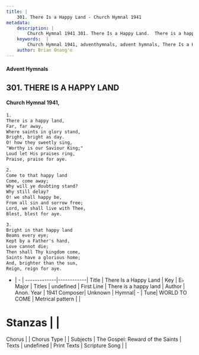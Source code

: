 ```yaml
---
title: |
    301. There Is a Happy Land - Church Hymnal 1941
metadata:
    description: |
        Church Hymnal 1941 301. There Is a Happy Land.  There is a happy land,  Far, far away,  Where saints in glory stand,  Bright, bright as day.  O! how they sweetly sing,  "Worthy is our Saviour King;"  Loud let His praises ring,  Praise, praise for aye. 
    keywords:  |
        Church Hymnal 1941, adventhymnals, advent hymnals, There Is a Happy Land, There is a happy land. 
    author: Brian Onang'o
---
```


#### Advent Hymnals
## 301. THERE IS A HAPPY LAND
####  Church Hymnal 1941,

```txt
1.
There is a happy land, 
Far, far away, 
Where saints in glory stand, 
Bright, bright as day. 
O! how they sweetly sing, 
"Worthy is our Saviour King;" 
Loud let His praises ring, 
Praise, praise for aye. 

2.
Come to that happy land 
Come, come away; 
Why will ye doubting stand? 
Why still delay? 
O! we shall happy be, 
From all sin and sorrow free; 
Lord, we shall live with Thee, 
Blest, blest for aye. 

3.
Bright in that happy land 
Beams every eye; 
Kept by a Father's hand, 
Love cannot die; 
Then shall Thy kingdom come, 
Saints have a glorious home; 
And, brighter than the sun, 
Reign, reign for aye.

```

- |   -  |
-------------|------------|
Title | There Is a Happy Land |
Key | E♭ Major |
Titles | undefined |
First Line | There is a happy land |
Author | Anon.
Year | 1941
Composer| Unknown |
Hymnal|  - |
Tune| WORLD TO COME |
Metrical pattern | |
# Stanzas |  |
Chorus |  |
Chorus Type |  |
Subjects | The Gospel: Reward of the Saints |
Texts | undefined |
Print Texts | 
Scripture Song |  |
    
